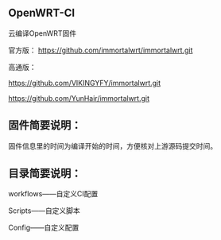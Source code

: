 ## OpenWRT-CI

云编译OpenWRT固件

官方版： https://github.com/immortalwrt/immortalwrt.git

高通版： 

https://github.com/VIKINGYFY/immortalwrt.git

https://github.com/YunHair/immortalwrt.git


## 固件简要说明：

固件信息里的时间为编译开始的时间，方便核对上游源码提交时间。


## 目录简要说明：

workflows——自定义CI配置

Scripts——自定义脚本

Config——自定义配置


